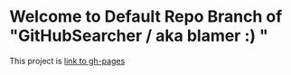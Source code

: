 # Welcome to Default Repo Branch of "GitHubSearcher / aka blamer :) "

This project is [link to gh-pages ](https://vitalikryzhenkous.github.io/github-searcher/)

